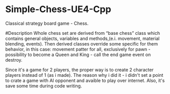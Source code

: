 # Simple-Chess-UE4-Cpp
Classical strategy board game - Chess.

#Description
Whole chess set are derived from “base chess” class which contains general objects, variables and methods,(e.i. movement, material blending, events). Then derived classes override some specific for them behavior, in this case: movement patter for all, exclusively for  pawn - possibility to become a Queen and King - call the end game event on destroy.

Since it's a game for 2 players, the proper way is to create 2 character players instead of 1 (as i made). The reason why i did it - i didn't set a point to crate a game with AI opponent and avaible to play over internet. Also, it's save some time during code writing.

